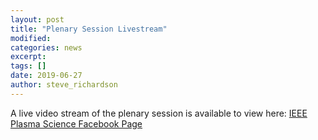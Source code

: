 ```yaml
---
layout: post
title: "Plenary Session Livestream"
modified:
categories: news
excerpt:
tags: []
date: 2019-06-27
author: steve_richardson
---
```


A live video stream of the plenary session is available to view here: [IEEE Plasma Science Facebook Page](https://www.facebook.com/ieeepsac/)
